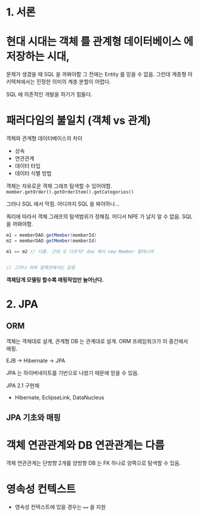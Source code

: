 # 1. 서론

# 현대 시대는 **객체** 를 **관계형 데이터베이스** 에 저장하는 시대,

문제가 생겼을 때 SQL 을 까봐야함 그 전에는 Entity 를 믿을 수 없음.
그런데 계층형 아키텍쳐에서는 진정한 의미의 계층 분할이 어렵다.

SQL 에 의존적인 개발을 하기가 힘들다.

# 패러다임의 불일치 (객체 vs 관계)

객체와 관계형 데이터베이스의 차이

- 상속
- 연관관계
- 데이터 타입
- 데이터 식별 방법

객체는 자유로운 객체 그래프 탐색할 수 있어야함. `member.getOrder().getOrderItem().getCategories()`

그러나 SQL 에서 막힘. 어디까지 SQL 을 짜야하나...

쿼리에 따라서 객체 그래프의 탐색범위가 정해짐. 어디서 NPE 가 날지 알 수 없음.
SQL 을 까봐야함.


```java
m1 = memberDAO.getMember(memberId)
m2 = memberDAO.getMember(memberId)

m1 == m2 // 다름. 근데 오 다르지? dao 에서 new Member 할테니까


// 그러나 자바 컬렉션에서는 같음
```

**객체답게 모델링 할수록 매핑작업만 늘어난다.**

# 2. JPA

## ORM

객체는 객체대로 설계, 관계형 DB 는 관계대로 설계. 
ORM 프레임워크가 이 중간에서 매핑.

EJB -> Hibernate -> JPA

JPA 는 하이버네이트를 기반으로 나왔기 때문에 믿을 수 있음.

JPA 2.1 구현체

- Hibernate, EclipseLink, DataNucleus

## JPA 기초와 매핑 

# 객체 연관관계와 DB 연관관계는 다름

객체 연관관계는 단방향 2개를 양방향
DB 는 FK 하나로 양쪽으로 탐색할 수 있음.

# 영속성 컨텍스트

- 영속성 컨텍스트에 있을 경우는 `==` 을 지원






























